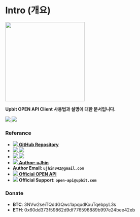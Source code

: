 # Intro (개요)

<img src="/images/logo.png" width="250" height="250">

**Upbit OPEN API Client 사용법과 설명에 대한 문서입니다.**

<a href="https://github.com/uJhin/upbit-client/releases">
  <img src="https://img.shields.io/github/v/release/uJhin/upbit-client"/>
</a>
<a href="https://github.com/uJhin/upbit-client/blob/main/LICENSE">
  <img src="https://img.shields.io/github/license/uJhin/upbit-client"/>
</a>

### Referance

<ul>
  <li>
    <b>
      <a href="https://github.com/uJhin/upbit-client/">
        <img src="/images/github.svg"/> GitHub Repository
      </a>
    </b>
  </li>
  <li>
    <b>
      <a href="https://pypi.org/project/upbit-client/">
        <img src="/images/pypi.svg"/>
        <img src="https://img.shields.io/pypi/v/upbit-client"/>
      </a>
    </b>
  </li>
  <li>
    <b>
      <a href="https://github.com/uJhin/upbit-client/issues/">
        <img src="/images/github.svg"/>
        <img src="https://img.shields.io/github/issues/uJhin/upbit-client"/>
      </a>
    </b>
  </li>
  <li>
    <b>
      <a href="https://github.com/uJhin/">
        <img src="/images/github.svg"/> Author: uJhin
      </a>
    </b>
  </li>
  <li>
    <b>
      Author Email: <code>ujhin942@gmail.com</code>
    </b>
  </li>
  <li>
    <a href="https://docs.upbit.com/docs/">
      <b>
        <img src="/images/favicon.ico"/> Official OPEN API
      </b>
    </a>
  </li>
  <li>
    <b>
      <img src="/images/favicon.ico"/> Official Support: <code>open-api@upbit.com</code>
    </b>
  </li>
</ul>


### Donate
- **BTC**: 3NVw2seiTQddGQwc1apqudKxuTqebpyL3s
- **ETH**: 0x60dd373f59862d9df776596889b997e24bee42eb
